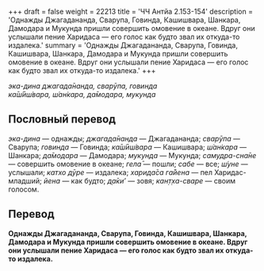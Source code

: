 +++
draft = false
weight = 22213
title = 'ЧЧ Антйа 2.153-154'
description = 'Однажды Джагадананда, Сварупа, Говинда, Кашишвара, Шанкара, Дамодара и Мукунда пришли совершить омовение в океане. Вдруг они услышали пение Харидаса — его голос как будто звал их откуда-то издалека.'
summary = 'Однажды Джагадананда, Сварупа, Говинда, Кашишвара, Шанкара, Дамодара и Мукунда пришли совершить омовение в океане. Вдруг они услышали пение Харидаса — его голос как будто звал их откуда-то издалека.'
+++

_эка-дина джагада̄нанда, сварӯпа, говинда  
ка̄ш́ӣш́вара, ш́ан̇кара, да̄модара, мукунда_

## Пословный перевод

_эка_\-_дина_ — однажды; _джагада̄нанда_ — Джагадананда; _сварӯпа_ — Сварупа; _говинда_ — Говинда; _ка̄ш́ӣш́вара_ — Кашишвара; _ш́ан̇кара_ — Шанкара; _да̄модара_ — Дамодара; _мукунда_ — Мукунда; _самудра_\-_сна̄не_ — совершить омовение в океане; _гела̄_ — пошли; _сабе_ — все; _ш́уне_ — услышали; _катхо_ _дӯре_ — издалека; _харида̄са_ _га̄йена_ — пел Харидас-младший; _йена_ — как будто; _д̣а̄ки’_ — зовя; _кан̣т̣ха_\-_сваре_ — своим голосом.

## Перевод

**Однажды Джагадананда, Сварупа, Говинда, Кашишвара, Шанкара, Дамодара и Мукунда пришли совершить омовение в океане. Вдруг они услышали пение Харидаса — его голос как будто звал их откуда-то издалека.**
